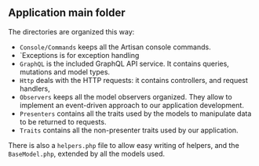 ## Application main folder

The directories are organized this way:

- `Console/Commands` keeps all the Artisan console commands.
- `Exceptions is for exception handling
- `GraphQL` is the included GraphQL API service. It contains queries, mutations and model types.
- `Http` deals with the HTTP requests: it contains controllers, and request handlers,
- `Observers` keeps all the model observers organized. They allow to implement an event-driven approach to our application development.
- `Presenters` contains all the traits used by the models to manipulate data to be returned to requests.
- `Traits` contains all the non-presenter traits used by our application.

There is also a `helpers.php` file to allow easy writing of helpers, and the `BaseModel.php`, extended by all the models used.
